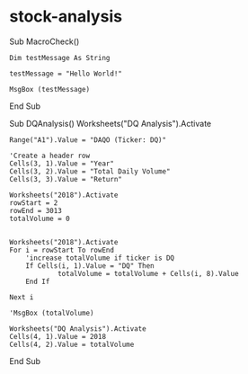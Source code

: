 # stock-analysis
Sub MacroCheck()
    
    Dim testMessage As String
    
    testMessage = "Hello World!"
    
    MsgBox (testMessage)
    
End Sub

Sub DQAnalysis()
    Worksheets("DQ Analysis").Activate

    Range("A1").Value = "DAQO (Ticker: DQ)"
    
    'Create a header row
    Cells(3, 1).Value = "Year"
    Cells(3, 2).Value = "Total Daily Volume"
    Cells(3, 3).Value = "Return"
    
    Worksheets("2018").Activate
    rowStart = 2
    rowEnd = 3013
    totalVolume = 0
    
    
    Worksheets("2018").Activate
    For i = rowStart To rowEnd
        'increase totalVolume if ticker is DQ
        If Cells(i, 1).Value = "DQ" Then
                totalVolume = totalVolume + Cells(i, 8).Value
        End If
        
    Next i
    
    'MsgBox (totalVolume)
    
    Worksheets("DQ Analysis").Activate
    Cells(4, 1).Value = 2018
    Cells(4, 2).Value = totalVolume
    
    
End Sub


